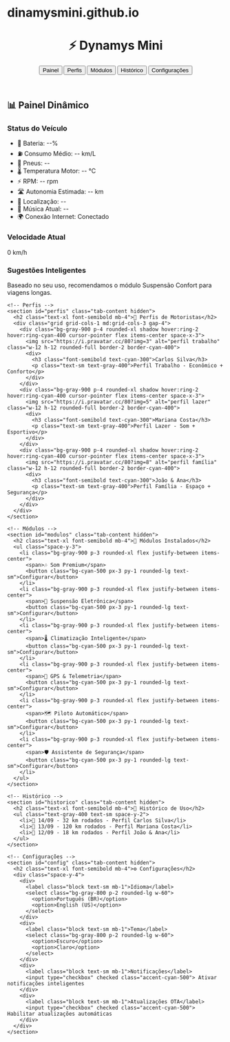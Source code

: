 # dinamysmini.github.io
<!DOCTYPE html>
<html lang="pt-BR">
<head>
  <meta charset="UTF-8">
  <meta name="viewport" content="width=device-width, initial-scale=1.0">
  <title>Dynamys Mini</title>
  <script src="https://cdn.tailwindcss.com"></script>
  <script src="https://unpkg.com/@phosphor-icons/web"></script>
</head>
<body class="bg-gray-950 text-gray-100 font-sans">
  <!-- Header -->
  <header class="flex items-center justify-between px-6 py-4 bg-gray-900 border-b border-gray-700">
    <h1 class="text-2xl font-bold text-cyan-400">⚡ Dynamys Mini</h1>
    <nav class="space-x-4">
      <button onclick="openTab('dashboard')" class="tab-btn text-gray-300 hover:text-cyan-400">Painel</button>
      <button onclick="openTab('perfis')" class="tab-btn text-gray-300 hover:text-cyan-400">Perfis</button>
      <button onclick="openTab('modulos')" class="tab-btn text-gray-300 hover:text-cyan-400">Módulos</button>
      <button onclick="openTab('historico')" class="tab-btn text-gray-300 hover:text-cyan-400">Histórico</button>
      <button onclick="openTab('config')" class="tab-btn text-gray-300 hover:text-cyan-400">Configurações</button>
    </nav>
  </header>

  <!-- Main Content -->
  <main class="p-6">
    <!-- Painel -->
    <section id="dashboard" class="tab-content">
      <h2 class="text-xl font-semibold mb-4">📊 Painel Dinâmico</h2>
      <div class="grid grid-cols-1 md:grid-cols-3 gap-6">
        <!-- Status -->
        <div class="p-4 bg-gray-900 rounded-2xl shadow">
          <h3 class="font-medium text-cyan-300 mb-2">Status do Veículo</h3>
          <ul class="space-y-2 text-sm text-gray-300">
            <li>🔋 Bateria: <span id="battery-status" class="text-green-400">--%</span></li>
            <li>⛽ Consumo Médio: <span id="fuel-status" class="text-yellow-300">-- km/L</span></li>
            <li>🛞 Pneus: <span id="tire-status" class="text-green-400">--</span></li>
            <li>🌡️ Temperatura Motor: <span id="temp-status" class="text-blue-400">-- °C</span></li>
            <li>⚡ RPM: <span id="rpm-status" class="text-cyan-400">-- rpm</span></li>
            <li>🛣️ Autonomia Estimada: <span id="range-status" class="text-cyan-300">-- km</span></li>
            <li>📡 Localização: <span id="gps-status" class="text-cyan-300">--</span></li>
            <li>🎵 Música Atual: <span id="music-status" class="text-cyan-300">--</span></li>
            <li>🌍 Conexão Internet: <span id="net-status" class="text-green-400">Conectado</span></li>
          </ul>
        </div>
        <!-- Velocidade -->
        <div class="p-4 bg-gray-900 rounded-2xl shadow flex flex-col items-center justify-center">
          <h3 class="font-medium text-cyan-300 mb-4">Velocidade Atual</h3>
          <div id="speed-display" class="text-5xl font-bold text-cyan-400">0 km/h</div>
          <canvas id="speed-gauge" width="180" height="100" class="mt-4"></canvas>
        </div>
        <!-- Sugestões -->
        <div class="p-4 bg-gray-900 rounded-2xl shadow">
          <h3 class="font-medium text-cyan-300 mb-2">Sugestões Inteligentes</h3>
          <p class="text-gray-400 text-sm">Baseado no seu uso, recomendamos o módulo <span class="text-cyan-400">Suspensão Confort</span> para viagens longas.</p>
        </div>
      </div>
    </section>

    <!-- Perfis -->
    <section id="perfis" class="tab-content hidden">
      <h2 class="text-xl font-semibold mb-4">👥 Perfis de Motoristas</h2>
      <div class="grid grid-cols-1 md:grid-cols-3 gap-4">
        <div class="bg-gray-900 p-4 rounded-xl shadow hover:ring-2 hover:ring-cyan-400 cursor-pointer flex items-center space-x-3">
          <img src="https://i.pravatar.cc/80?img=3" alt="perfil trabalho" class="w-12 h-12 rounded-full border-2 border-cyan-400">
          <div>
            <h3 class="font-semibold text-cyan-300">Carlos Silva</h3>
            <p class="text-sm text-gray-400">Perfil Trabalho - Econômico + Conforto</p>
          </div>
        </div>
        <div class="bg-gray-900 p-4 rounded-xl shadow hover:ring-2 hover:ring-cyan-400 cursor-pointer flex items-center space-x-3">
          <img src="https://i.pravatar.cc/80?img=5" alt="perfil lazer" class="w-12 h-12 rounded-full border-2 border-cyan-400">
          <div>
            <h3 class="font-semibold text-cyan-300">Mariana Costa</h3>
            <p class="text-sm text-gray-400">Perfil Lazer - Som + Esportivo</p>
          </div>
        </div>
        <div class="bg-gray-900 p-4 rounded-xl shadow hover:ring-2 hover:ring-cyan-400 cursor-pointer flex items-center space-x-3">
          <img src="https://i.pravatar.cc/80?img=8" alt="perfil família" class="w-12 h-12 rounded-full border-2 border-cyan-400">
          <div>
            <h3 class="font-semibold text-cyan-300">João & Ana</h3>
            <p class="text-sm text-gray-400">Perfil Família - Espaço + Segurança</p>
          </div>
        </div>
      </div>
    </section>

    <!-- Módulos -->
    <section id="modulos" class="tab-content hidden">
      <h2 class="text-xl font-semibold mb-4">🔧 Módulos Instalados</h2>
      <ul class="space-y-3">
        <li class="bg-gray-900 p-3 rounded-xl flex justify-between items-center">
          <span>🎶 Som Premium</span>
          <button class="bg-cyan-500 px-3 py-1 rounded-lg text-sm">Configurar</button>
        </li>
        <li class="bg-gray-900 p-3 rounded-xl flex justify-between items-center">
          <span>🛞 Suspensão Eletrônica</span>
          <button class="bg-cyan-500 px-3 py-1 rounded-lg text-sm">Configurar</button>
        </li>
        <li class="bg-gray-900 p-3 rounded-xl flex justify-between items-center">
          <span>🌡️ Climatização Inteligente</span>
          <button class="bg-cyan-500 px-3 py-1 rounded-lg text-sm">Configurar</button>
        </li>
        <li class="bg-gray-900 p-3 rounded-xl flex justify-between items-center">
          <span>📡 GPS & Telemetria</span>
          <button class="bg-cyan-500 px-3 py-1 rounded-lg text-sm">Configurar</button>
        </li>
        <li class="bg-gray-900 p-3 rounded-xl flex justify-between items-center">
          <span>🗺️ Piloto Automático</span>
          <button class="bg-cyan-500 px-3 py-1 rounded-lg text-sm">Configurar</button>
        </li>
        <li class="bg-gray-900 p-3 rounded-xl flex justify-between items-center">
          <span>🛡️ Assistente de Segurança</span>
          <button class="bg-cyan-500 px-3 py-1 rounded-lg text-sm">Configurar</button>
        </li>
      </ul>
    </section>

    <!-- Histórico -->
    <section id="historico" class="tab-content hidden">
      <h2 class="text-xl font-semibold mb-4">📜 Histórico de Uso</h2>
      <ul class="text-gray-400 text-sm space-y-2">
        <li>🔹 14/09 - 32 km rodados - Perfil Carlos Silva</li>
        <li>🔹 13/09 - 120 km rodados - Perfil Mariana Costa</li>
        <li>🔹 12/09 - 18 km rodados - Perfil João & Ana</li>
      </ul>
    </section>

    <!-- Configurações -->
    <section id="config" class="tab-content hidden">
      <h2 class="text-xl font-semibold mb-4">⚙️ Configurações</h2>
      <div class="space-y-4">
        <div>
          <label class="block text-sm mb-1">Idioma</label>
          <select class="bg-gray-800 p-2 rounded-lg w-60">
            <option>Português (BR)</option>
            <option>English (US)</option>
          </select>
        </div>
        <div>
          <label class="block text-sm mb-1">Tema</label>
          <select class="bg-gray-800 p-2 rounded-lg w-60">
            <option>Escuro</option>
            <option>Claro</option>
          </select>
        </div>
        <div>
          <label class="block text-sm mb-1">Notificações</label>
          <input type="checkbox" checked class="accent-cyan-500"> Ativar notificações inteligentes
        </div>
        <div>
          <label class="block text-sm mb-1">Atualizações OTA</label>
          <input type="checkbox" checked class="accent-cyan-500"> Habilitar atualizações automáticas
        </div>
      </div>
    </section>
  </main>

  <script>
    function openTab(tabId) {
      document.querySelectorAll('.tab-content').forEach(tab => tab.classList.add('hidden'));
      document.getElementById(tabId).classList.remove('hidden');
    }

    // Simulação de dados em tempo real
    function simulateData() {
      const speed = Math.floor(Math.random() * 180);
      const battery = Math.floor(50 + Math.random() * 50);
      const fuel = (8 + Math.random() * 12).toFixed(1);
      const temp = Math.floor(70 + Math.random() * 40);
      const rpm = Math.floor(800 + Math.random() * 6000);
      const range = Math.floor(200 + Math.random() * 300);
      const gps = ["São Paulo", "Rio de Janeiro", "Belo Horizonte", "Curitiba"][Math.floor(Math.random()*4)];
      const music = ["Playlist Rock", "Sertanejo Hits", "Lo-Fi Beats", "Pop Internacional"][Math.floor(Math.random()*4)];
      const tireStatus = ["Ok", "Atenção", "Baixo Ar"];
      const tire = tireStatus[Math.floor(Math.random() * tireStatus.length)];

      document.getElementById('speed-display').textContent = speed + ' km/h';
      document.getElementById('battery-status').textContent = battery + '%';
      document.getElementById('fuel-status').textContent = fuel + ' km/L';
      document.getElementById('temp-status').textContent = temp + ' °C';
      document.getElementById('rpm-status').textContent = rpm + ' rpm';
      document.getElementById('tire-status').textContent = tire;
      document.getElementById('range-status').textContent = range + ' km';
      document.getElementById('gps-status').textContent = gps;
      document.getElementById('music-status').textContent = music;

      if (battery < 30) {
        document.getElementById('battery-status').className = 'text-red-400';
      } else {
        document.getElementById('battery-status').className = 'text-green-400';
      }

      if (temp > 100) {
        document.getElementById('temp-status').className = 'text-red-400';
      } else {
        document.getElementById('temp-status').className = 'text-blue-400';
      }

      drawGauge(speed);
    }

    // Gauge simples para a velocidade
    function drawGauge(speed) {
      const canvas = document.getElementById('speed-gauge');
      if (!canvas) return;
      const ctx = canvas.getContext('2d');
      ctx.clearRect(0, 0, canvas.width, canvas.height);

      const maxSpeed = 180;
      const angle = (Math.PI * speed) / maxSpeed;

      // Fundo
      ctx.beginPath();
      ctx.arc(90, 90, 80, Math.PI, 2 * Math.PI);
      ctx.strokeStyle = '#374151';
      ctx.lineWidth = 15;
      ctx.stroke();

      // Indicador
      ctx.beginPath();
      ctx.arc(90, 90, 80, Math.PI, Math.PI + angle);
      ctx.strokeStyle = '#06b6d4';
      ctx.lineWidth = 15;
      ctx.stroke();
    }

    setInterval(simulateData, 2000); // atualiza a cada 2 segundos
  </script>
</body>
</html>
